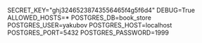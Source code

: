 SECRET_KEY="ghj32465238743556465f4g5f6d4"
DEBUG=True
ALLOWED_HOSTS=*
POSTGRES_DB=book_store
POSTGRES_USER=yakubov
POSTGRES_HOST=localhost
POSTGRES_PORT=5432
POSTGRES_PASSWORD=1999